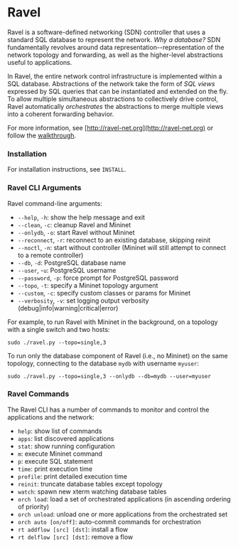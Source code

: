 # Ravel

Ravel is a software-defined networking (SDN) controller that uses a standard SQL database to represent the network.  _Why a database?_ SDN fundamentally revolves around data representation--representation of the network topology and forwarding, as well as the higher-level abstractions useful to applications.

In Ravel, the entire network control infrastructure is implemented within a SQL database.  Abstractions of the network take the form of _SQL views_ expressed by SQL queries that can be instantiated and extended on the fly.  To allow multiple simultaneous abstractions to collectively drive control, Ravel automatically _orchestrates_ the abstractions to merge multiple views into a coherent forwarding behavior.

For more information, see [http://ravel-net.org](http://ravel-net.org) or follow the [walkthrough](http://ravel-net.org/walkthrough).


### Installation

For installation instructions, see `INSTALL`.


### Ravel CLI Arguments

Ravel command-line arguments:

  * `--help`, `-h`: show the help message and exit
  * `--clean`, `-c`: cleanup Ravel and Mininet 
  * `--onlydb`, `-o`: start Ravel without Mininet
  * `--reconnect`, `-r`: reconnect to an existing database, skipping reinit
  * `--noctl`, `-n`: start without controller (Mininet will still attempt to connect to a remote controller)
  * `--db`, `-d`: PostgreSQL database name
  * `--user`, -`u`: PostgreSQL username
  * `--password`, `-p`: force prompt for PostgreSQL password
  * `--topo`, `-t`: specify a Mininet topology argument
  * `--custom`, `-c`: specify custom classes or params for Mininet
  * `--verbosity`, `-v`: set logging output verbosity (debug|info|warning|critical|error)

For example, to run Ravel with Mininet in the background, on a topology with a single switch and two hosts:

    sudo ./ravel.py --topo=single,3

To run only the database component of Ravel (i.e., no Mininet) on the same topology, connecting to the database `mydb` with username `myuser`:

    sudo ./ravel.py --topo=single,3 --onlydb --db=mydb --user=myuser


### Ravel Commands

The Ravel CLI has a number of commands to monitor and control the applications and the network:

  * `help`: show list of commands
  * `apps`: list discovered applications
  * `stat`: show running configuration
  * `m`: execute Mininet command
  * `p`: execute SQL statement
  * `time`: print execution time
  * `profile`: print detailed execution time
  * `reinit`: truncate database tables except topology
  * `watch`: spawn new xterm watching database tables
  * `orch load`: load a set of orchestrated applications (in ascending ordering of priority)
  * `orch unload`: unload one or more applications from the orchestrated set
  * `orch auto [on/off]`: auto-commit commands for orchestration
  * `rt addflow [src] [dst]`: install a flow
  * `rt delflow [src] [dst]`: remove a flow
